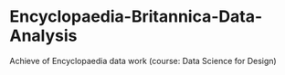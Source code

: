 # Encyclopaedia-Britannica-Data-Analysis
Achieve of Encyclopaedia data work (course: Data Science for Design)
